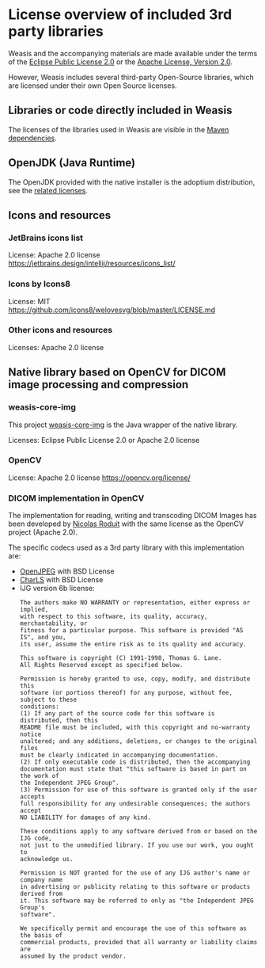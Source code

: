 # License overview of included 3rd party libraries

Weasis and the accompanying materials are made available under the terms of
the [Eclipse Public License 2.0](https://www.eclipse.org/legal/epl-2.0) or
the [Apache License, Version 2.0](https://www.apache.org/licenses/LICENSE-2.0).

However, Weasis includes several third-party Open-Source libraries, which are licensed under their
own Open Source licenses.

## Libraries or code directly included in Weasis

The licenses of the libraries used in Weasis are visible in the [Maven dependencies](https://github.com/nroduit/Weasis/network/dependencies).


## OpenJDK (Java Runtime)

The OpenJDK provided with the native installer is the adoptium distribution, see the [related licenses](https://projects.eclipse.org/projects/adoptium.temurin).

## Icons and resources

### JetBrains icons list

License: Apache 2.0 license  
https://jetbrains.design/intellij/resources/icons_list/

### Icons by Icons8

License: MIT 
https://github.com/icons8/welovesvg/blob/master/LICENSE.md

### Other icons and resources

Licenses: Apache 2.0 license

## Native library based on OpenCV for DICOM image processing and compression

### weasis-core-img
This project [weasis-core-img](https://github.com/nroduit/weasis-core-img) is the Java wrapper of the native library.

Licenses: Eclipse Public License 2.0 or Apache 2.0 license

### OpenCV

License: Apache 2.0 license
https://opencv.org/license/

### DICOM implementation in OpenCV

The implementation for reading, writing and transcoding DICOM Images has been developed by [Nicolas Roduit](https://github.com/nroduit) with the same license as the OpenCV project (Apache 2.0).

The specific codecs used as a 3rd party library with this implementation are:

- [OpenJPEG](https://github.com/uclouvain/openjpeg/blob/master/LICENSE) with BSD License
- [CharLS](https://github.com/team-charls/charls/blob/master/LICENSE.md) with BSD License
- IJG version 6b license:
    ```
    The authors make NO WARRANTY or representation, either express or implied,
    with respect to this software, its quality, accuracy, merchantability, or
    fitness for a particular purpose. This software is provided "AS IS", and you,
    its user, assume the entire risk as to its quality and accuracy.
    
    This software is copyright (C) 1991-1998, Thomas G. Lane.
    All Rights Reserved except as specified below.
    
    Permission is hereby granted to use, copy, modify, and distribute this
    software (or portions thereof) for any purpose, without fee, subject to these
    conditions:
    (1) If any part of the source code for this software is distributed, then this
    README file must be included, with this copyright and no-warranty notice
    unaltered; and any additions, deletions, or changes to the original files
    must be clearly indicated in accompanying documentation.
    (2) If only executable code is distributed, then the accompanying
    documentation must state that "this software is based in part on the work of
    the Independent JPEG Group".
    (3) Permission for use of this software is granted only if the user accepts
    full responsibility for any undesirable consequences; the authors accept
    NO LIABILITY for damages of any kind.
    
    These conditions apply to any software derived from or based on the IJG code,
    not just to the unmodified library. If you use our work, you ought to
    acknowledge us.
    
    Permission is NOT granted for the use of any IJG author's name or company name
    in advertising or publicity relating to this software or products derived from
    it. This software may be referred to only as "the Independent JPEG Group's
    software".
    
    We specifically permit and encourage the use of this software as the basis of
    commercial products, provided that all warranty or liability claims are
    assumed by the product vendor.
    ```
